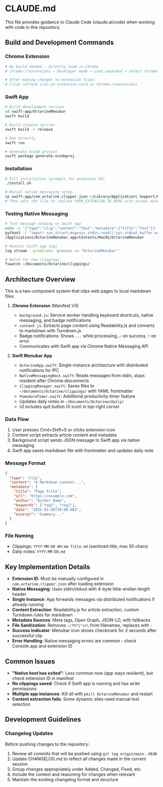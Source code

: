# CLAUDE.md

This file provides guidance to Claude Code (claude.ai/code) when working with code in this repository.

## Build and Development Commands

### Chrome Extension
```bash
# No build needed - directly load in Chrome
# chrome://extensions → Developer mode → Load unpacked → select chrome-extension/

# After making changes to extension files:
# Click refresh icon on extension card in chrome://extensions
```

### Swift App
```bash
# Build development version
cd swift-app/OctarineMenubar
swift build

# Build release version
swift build -c release

# Run directly
swift run

# Generate Xcode project
swift package generate-xcodeproj
```

### Installation
```bash
# Full installation (prompts for extension ID)
./install.sh

# Manual native messaging setup
cp swift-app/com.octarine.clipper.json ~/Library/Application\ Support/Google/Chrome/NativeMessagingHosts/
# Then edit the file to replace YOUR_EXTENSION_ID_HERE with actual extension ID
```

### Testing Native Messaging
```bash
# Test message sending to Swift app
echo -n '{"type":"clip","content":"Test","metadata":{"title":"Test"}}' | \
python3 -c "import sys,struct;msg=sys.stdin.read();sys.stdout.buffer.write(struct.pack('I',len(msg))+msg.encode())" | \
/Applications/OctarineMenubar.app/Contents/MacOS/OctarineMenubar

# Monitor Swift app logs
log stream --predicate 'process == "OctarineMenubar"'

# Watch for new clippings
fswatch ~/Documents/Octarine/clippings/
```

## Architecture Overview

This is a two-component system that clips web pages to local markdown files:

1. **Chrome Extension** (Manifest V3)
   - `background.js`: Service worker handling keyboard shortcuts, native messaging, and badge notifications
   - `content.js`: Extracts page content using Readability.js and converts to markdown with Turndown.js
   - Badge notifications: Shows `...` while processing, `✓` on success, `!` on error
   - Communicates with Swift app via Chrome Native Messaging API

2. **Swift Menubar App**
   - `OctarineApp.swift`: Single-instance architecture with distributed notifications for IPC
   - `NativeMessagingHost.swift`: Reads messages from stdin, stays resident after Chrome disconnects
   - `ClippingManager.swift`: Saves files to `~/Documents/Octarine/clippings/` with YAML frontmatter
   - `PomodoroTimer.swift`: Additional productivity timer feature
   - Updates daily notes in `~/Documents/Octarine/daily/`
   - UI includes quit button (X icon) in top-right corner

### Data Flow
1. User presses Cmd+Shift+S or clicks extension icon
2. Content script extracts article content and metadata
3. Background script sends JSON message to Swift app via native messaging
4. Swift app saves markdown file with frontmatter and updates daily note

### Message Format
```json
{
  "type": "clip",
  "content": "# Markdown content...",
  "metadata": {
    "title": "Page Title",
    "url": "https://example.com",
    "author": "Author Name",
    "keywords": ["tag1", "tag2"],
    "date": "2025-01-05T10:00:00Z",
    "excerpt": "Summary..."
  }
}
```

### File Naming
- Clippings: `YYYY-MM-DD HH:mm Title.md` (sanitized title, max 50 chars)
- Daily notes: `YYYY-MM-DD.md`

## Key Implementation Details

- **Extension ID**: Must be manually configured in `com.octarine.clipper.json` after loading extension
- **Native Messaging**: Uses stdin/stdout with 4-byte little-endian length header
- **Single Instance**: App forwards messages via distributed notifications if already running
- **Content Extraction**: Readability.js for article extraction, custom Turndown rules for markdown
- **Metadata Sources**: Meta tags, Open Graph, JSON-LD, with fallbacks
- **File Sanitization**: Removes `:/?%*|"<>\` from filenames, replaces with `-`
- **Success Indicator**: Menubar icon shows checkmark for 2 seconds after successful clip
- **Error Handling**: Native messaging errors are common - check Console.app and extension ID

## Common Issues

- **"Native host has exited"**: Less common now (app stays resident), but check extension ID in manifest
- **No clippings saved**: Check if Swift app is running and has write permissions
- **Multiple app instances**: Kill all with `pkill OctarineMenubar` and restart
- **Content extraction fails**: Some dynamic sites need manual text selection

## Development Guidelines

### Changelog Updates
Before pushing changes to the repository:
1. Review all commits that will be pushed using `git log origin/main..HEAD`
2. Update CHANGELOG.md to reflect all changes made in the current session
3. Group changes appropriately under Added, Changed, Fixed, etc.
4. Include the context and reasoning for changes when relevant
5. Maintain the existing changelog format and structure
